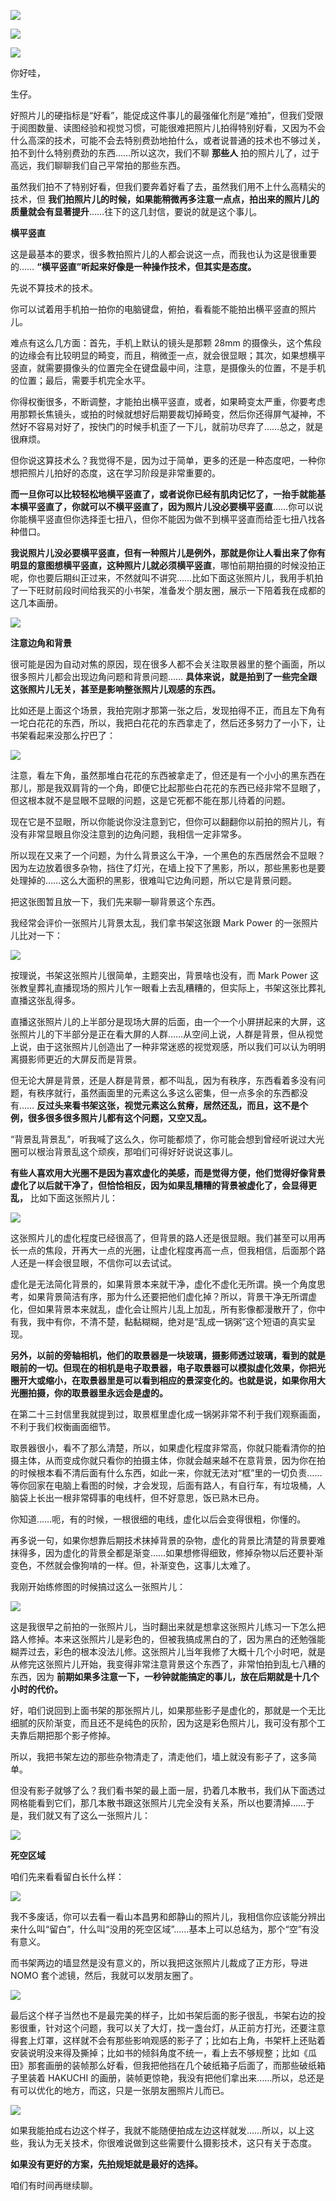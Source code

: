 [![](https://static001.geekbang.org/resource/image/65/08/65127486d53a6fd098cecc6259267208.jpg?wh=750x360)](http://time.geekbang.org/column/article/506971)

[![](https://static001.geekbang.org/resource/image/c2/4c/c2877a7bb572566197347bc0f883e94c.jpg?wh=750x360)](http://time.geekbang.org/column/article/508140)

[![](https://static001.geekbang.org/resource/image/5e/e2/5e59853506ac9c064d4105a3d0c5b2e2.jpg?wh=750x360)](http://time.geekbang.org/column/article/509388)

你好哇，

生仔。

好照片儿的硬指标是“好看”，能促成这件事儿的最强催化剂是“难拍”，但我们受限于阅图数量、读图经验和视觉习惯，可能很难把照片儿拍得特别好看，又因为不会什么高深的技术，可能不会去特别费劲地拍什么，或者说普通的技术也不够过关，拍不到什么特别费劲的东西……所以这次，我们不聊 **那些人** 拍的照片儿了，过于高远，我们聊聊我们自己平常拍的那些东西。

虽然我们拍不了特别好看，但我们要奔着好看了去，虽然我们用不上什么高精尖的技术，但 **我们拍照片儿的时候，如果能稍微再多注意一点点，拍出来的照片儿的质量就会有显著提升**……往下的这几封信，要说的就是这个事儿。

**横平竖直**

这是最基本的要求，很多教拍照片儿的人都会说这一点，而我也认为这是很重要的…… **“横平竖直”听起来好像是一种操作技术，但其实是态度。**

先说不算技术的技术。

你可以试着用手机拍一拍你的电脑键盘，俯拍，看看能不能拍出横平竖直的照片儿。

难点有这么几方面：首先，手机上默认的镜头是那颗 28mm 的摄像头，这个焦段的边缘会有比较明显的畸变，而且，稍微歪一点，就会很显眼；其次，如果想横平竖直，就需要摄像头的位置完全在键盘最中间，注意，是摄像头的位置，不是手机的位置；最后，需要手机完全水平。

你得权衡很多，不断调整，才能拍出横平竖直，或者，如果畸变太严重，你要考虑用那颗长焦镜头，或拍的时候就想好后期要裁切掉畸变，然后你还得屏气凝神，不然好不容易对好了，按快门的时候手机歪了一下儿，就前功尽弃了……总之，就是很麻烦。

但你说这算技术么？我觉得不是，因为过于简单，更多的还是一种态度吧，一种你想把照片儿拍好的态度，这在学习阶段是非常重要的。

**而一旦你可以比较轻松地横平竖直了，或者说你已经有肌肉记忆了，一抬手就能基本横平竖直了，你就可以不横平竖直了，因为照片儿没必要横平竖直**……你可以说你能横平竖直但你选择歪七扭八，但你不能因为做不到横平竖直而给歪七扭八找各种借口。

**我说照片儿没必要横平竖直，但有一种照片儿是例外，那就是你让人看出来了你有明显的意图想横平竖直，这种照片儿就必须横平竖直**，哪怕前期拍摄的时候没拍正呢，你也要后期纠正过来，不然就叫不讲究……比如下面这张照片儿，我用手机拍了一下旺财前段时间给我买的小书架，准备发个朋友圈，展示一下陪着我在成都的这几本画册。

![](https://static001.geekbang.org/resource/image/f6/2e/f66e961e83bdfa47dd2211869958902e.jpg?wh=4032x3024)

**注意边角和背景**

很可能是因为自动对焦的原因，现在很多人都不会关注取景器里的整个画面，所以很多照片儿都会出现边角问题和背景问题…… **具体来说，就是拍到了一些完全跟这张照片儿无关，甚至是影响整张照片儿观感的东西。**

比如还是上面这个场景，我拍完刚才那第一张之后，发现拍得不正，而且左下角有一坨白花花的东西，所以，我把白花花的东西拿走了，然后还多努力了一小下，让书架看起来没那么拧巴了：

![](https://static001.geekbang.org/resource/image/c8/d6/c8102399e1a161bb24e4d6548226c9d6.jpg?wh=3932x2949)

注意，看左下角，虽然那堆白花花的东西被拿走了，但还是有一个小小的黑东西在那儿，那是我双肩背的一个角，即便它比起那些白花花的东西已经非常不显眼了，但这根本就不是显眼不显眼的问题，这是它死都不能在那儿待着的问题。

现在它是不显眼，所以你能说你没注意到它，但你可以翻翻你以前拍的照片儿，有没有非常显眼且你没注意到的边角问题，我相信一定非常多。

所以现在又来了一个问题，为什么背景这么干净，一个黑色的东西居然会不显眼？因为左边放着很多杂物，挡住了灯光，在墙上投下了黑影，所以，那些黑影也是要处理掉的……这么大面积的黑影，很难叫它边角问题，所以它是背景问题。

把这张图暂且放一下，我们先来聊一聊背景这个东西。

我经常会评价一张照片儿背景太乱，我们拿书架这张跟 Mark Power 的一张照片儿比对一下：

![](https://static001.geekbang.org/resource/image/4f/05/4f6e44f30508b1688ee355322800df05.jpg?wh=6766x2715)

按理说，书架这张照片儿很简单，主题突出，背景啥也没有，而 Mark Power 这张教皇葬礼直播现场的照片儿乍一眼看上去乱糟糟的，但实际上，书架这张比葬礼直播这张乱得多。

直播这张照片儿的上半部分是现场大屏的后面，由一个一个小屏拼起来的大屏，这张照片儿的下半部分是正在看大屏的人群……从空间上说，人群是背景，但从视觉上说，由于这张照片儿创造出了一种非常迷惑的视觉观感，所以我们可以认为明明离摄影师更近的大屏反而是背景。

但无论大屏是背景，还是人群是背景，都不叫乱，因为有秩序，东西看着多没有问题，有秩序就行，虽然画面里的元素这么多这么密集，但一点多余的东西都没有…… **反过头来看书架这张，视觉元素这么贫瘠，居然还乱，而且，这不是个例，很多很多很多照片儿都有这个问题，又空又乱。**

“背景乱背景乱”，听我喊了这么久，你可能都烦了，你可能会想到曾经听说过大光圈可以根治背景乱这个顽疾，那咱们可得好好说说这事儿。

**有些人喜欢用大光圈不是因为喜欢虚化的美感，而是觉得方便，他们觉得好像背景虚化了以后就干净了，但恰恰相反，因为如果乱糟糟的背景被虚化了，会显得更乱，** 比如下面这张照片儿：

![](https://static001.geekbang.org/resource/image/b5/79/b504e8ed4777yy9729de6b686d132a79.jpg?wh=4096x2728)

这张照片儿的虚化程度已经很高了，但背景的路人还是很显眼。我们甚至可以用再长一点的焦段，开再大一点的光圈，让虚化程度再高一点，但我相信，后面那个路人还是一样会很显眼，不信你可以去试试。

虚化是无法简化背景的，如果背景本来就干净，虚化不虚化无所谓。换一个角度思考，如果背景简洁有序，那为什么还要把他们虚化掉？所以，背景干净无所谓虚化，但如果背景本来就乱，虚化会让照片儿乱上加乱，所有影像都漫散开了，你中有我，我中有你，不清不楚，黏黏糊糊，绝对是“乱成一锅粥”这个短语的真实呈现。

**另外，以前的旁轴相机，他们的取景器是一块玻璃，摄影师透过玻璃，看到的就是眼前的一切。但现在的相机是电子取景器，电子取景器可以模拟虚化效果，你把光圈开大或缩小，在取景器里是可以看到相应的景深变化的。也就是说，如果你用大光圈拍摄，你的取景器里永远会是虚的。**

在第二十三封信里我就提到过，取景框里虚化成一锅粥非常不利于我们观察画面，不利于我们权衡画面细节。

取景器很小，看不了那么清楚，所以，如果虚化程度非常高，你就只能看清你的拍摄主体，从而变成你就只看你的拍摄主体，你就会越来越不在意背景，因为你在拍的时候根本看不清后面有什么东西，如此一来，你就无法对“框”里的一切负责……等你回家在电脑上看图的时候，才会发现，后面有路人，有自行车，有垃圾桶，人脑袋上长出一根非常碍事的电线杆，但不好意思，饭已熟木已舟。

你知道……呃，有的时候，一根很细的电线，虚化以后会变得很粗，你懂的。

再多说一句，如果你想靠后期技术抹掉背景的杂物，虚化的背景比清楚的背景要难抹得多，因为虚化的背景全都是渐变……如果想修得细致，修掉杂物以后还要补渐变色，不然就会像狗啃的一样。但，补渐变色，这事儿太难了。

我刚开始练修图的时候搞过这么一张照片儿：

![](https://static001.geekbang.org/resource/image/98/f6/989326b16bb3e1bac2231c2cbc3d91f6.jpg?wh=4500x5046)

这是我很早之前拍的一张照片儿，当时翻出来就是想拿这张照片儿练习一下怎么把路人修掉。本来这张照片儿是彩色的，但被我搞成黑白的了，因为黑白的还勉强能糊弄过去，彩色的根本没法儿修。这张照片儿当年我修了大概十几个小时吧，就是从修完这张照片儿开始，我变得非常注意背景这个东西了，非常怕拍到乱七八糟的东西，因为 **前期如果多注意一下，一秒钟就能搞定的事儿，放在后期就是十几个小时的代价。**

好，咱们说回到上面书架的那张照片儿，如果那些影子是虚化的，那就是一个无比细腻的灰阶渐变，而且还不是纯色的灰阶，因为这是彩色照片儿，我可没有那个工夫靠后期把那个影子修掉。

所以，我把书架左边的那些杂物清走了，清走他们，墙上就没有影子了，这多简单。

但没有影子就够了么？我们看书架的最上面一层，扔着几本散书，我们从下面透过网格能看到它们，那几本散书跟这张照片儿完全没有关系，所以也要清掉……于是，我们就又有了这么一张照片儿：

![](https://static001.geekbang.org/resource/image/e6/yy/e61aeaf3fd58a279cf5258f4eebdbcyy.jpg?wh=3909x2932)

**死空区域**

咱们先来看看留白长什么样：

![](https://static001.geekbang.org/resource/image/b8/a1/b83a2aea6d7fdd33d777892e3f4260a1.jpg?wh=960x679)

我不多废话，你可以去看一看山本昌男和郎静山的照片儿，我相信你应该能分辨出来什么叫“留白”，什么叫“没用的死空区域”……基本上可以总结为，那个“空”有没有意义。

而书架两边的墙显然是没有意义的，所以我把这张照片儿裁成了正方形，导进 NOMO 套个滤镜，然后，我就可以发朋友圈了。

![](https://static001.geekbang.org/resource/image/c3/6c/c346712ff94ca1204b1f28a74ae07e6c.jpg?wh=2932x3664)

最后这个样子当然也不是最完美的样子，比如书架后面的影子很乱，书架右边的投影很重，针对这个问题，我可以关了大灯，找一盏台灯，从正前方打光，还要注意得套上灯罩，这样就不会有那些影响观感的影子了；比如右上角，书架杆上还贴着安装说明没来得及撕掉；比如书的倾斜角度不统一，看上去不够规整；比如《瓜田》那套画册的装帧那么好看，但我把他挡在几个破纸箱子后面了，而那些破纸箱子里装着 HAKUCHI 的画册，装帧更惊艳，我没有把他们拿出来……所以，总还是有可以优化的地方，而这，只是一张朋友圈照片儿而已。

![](https://static001.geekbang.org/resource/image/3d/5a/3d0b59a18765ab8284c99b134d3d065a.jpg?wh=6831x3260)

如果我能拍成右边这个样子，我就不能随便拍成左边这样就发……所以，以上这些，我认为无关技术，你很难说做到这些需要什么摄影技术，这只有关于态度。

**如果没有更好的方案，先拍规矩就是最好的选择。**

咱们有时间再继续聊。